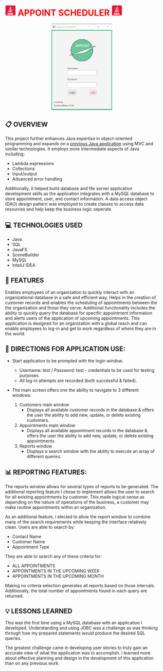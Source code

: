 # <img src="img\java.png" alt="java logo" width="35"/> <span style="color:red">APPOINT SCHEDULER</span> <img src="img\java.png" alt="java logo" width="35"/>

<p align="center">
<img src="img\login.png" alt="java logo" width="200"/>
</p>

## :clipboard: OVERVIEW
This project further enhances Java expertise in object-oriented programming and expands on a [previous Java application](https://github.com/M-Croghan/Inventory-Management-System) using MVC and similar technologies. It employs more intermediate aspects of Java including:  
* Lambda expressions
* Collections
* Input/output
* Advanced error handling  

Additionally, it helped build database and file server application development skills as the application integrates with a MySQL database to store appointment, user, and contact information. A data access object (DAO) design pattern was employed to create classes to access data resources and help keep the business logic seperate.

## :computer: TECHNOLOGIES USED
- Java
- SQL
- JavaFX
- SceneBuilder
- MySQL
- InteliJ IDEA

## :page_with_curl: FEATURES
Enables employees of an organization to quickly interact with an organizational database
in a safe and efficient way. Helps in the creation of customer records and enables the scheduling of
appointments between the the organization and those they serve. Additional functionality includes the ability
to quickly query the database for specific appointment information and alerts users of the application of
upcoming appointments. This application is designed for an organization with a global reach and can enable employees to log-in and get to work regardless of where they are in the world.

## :open_book: DIRECTIONS FOR APPLICATION USE:
* Start application to be prompted with the login window.
    * Username: test / Password: test - credentials to be used for testing purposes
    * All log-in attempts are recorded (both successful & failed).
        
* The main screen offers one the ability to navigate to 3 different windows:
    1) Customers main window
        - Displays all available customer records in the database &
            offers the user the ability to add new, update, or delete existing customers.
    2) Appointments main window
        - Displays all available appointment records in the database &
            offers the user the ability to add new, update, or delete existing appointments.
    3) Reports window
        - Displays a search window with the ability to execute an array of different queries.

## :bar_chart: REPORTING FEATURES:
The reports window allows for several types of reports to be generated. The additional reporting feature
I chose to implement allows the user to search for all existing appointments by customer. This made logical sense
as depending on the nature of operations of the business, a customer may make routine appointments within an organization.  

As an additional feature, I elected to allow the report window to combine many of the search requirements while keeping the interface relatively clean. Users are able to search by:
* Contact Name
* Customer Name
* Appointment Type  

They are able to search any of these criteria for:
* ALL APPOINTMENTS
* APPOINTMENTS IN THE UPCOMING WEEK
* APPOINTMENTS IN THE UPCOMING MONTH  

Making no criteria selection generates all reports based on those intervals.
Additionally, the total number of appointments found in each query are returned.

## :bulb: LESSONS LEARNED
This was the first time using a MySQL database with an application I developed. Understanding and using JDBC was a challenge as was thinking through how my prepared statements would produce the desired SQL queries.  

The greatest challenge came in developing user stories to truly gain an accurate view of what the application was to accomplish. I learned more about effective planning and design in the development of this application than on any previous work.